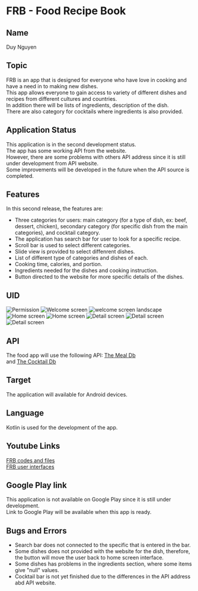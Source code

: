 # FRB - Food Recipe Book

## Name

Duy Nguyen

## Topic 

FRB is an app that is designed for everyone who have love in cooking and
have a need in to making new dishes. 
<br>This app allows everyone to gain access to variety of different dishes and recipes from different cultures and countries. 
<br>In addition there will be lists of ingredients, description of the dish.
<br>There are also category for cocktails where ingredients is also provided.

## Application Status

This application is in the second development status.
<br> The app has some working API from the website. 
<br>However, there are some problems with others API address since it is still under development from API website.
<br>Some improvements will be developed in the future when the API source is completed.

## Features

In this second release, the features are:

* Three categories for users: main category (for a type of dish, ex: beef, dessert, chicken), secondary category (for specific dish from the main categories), and cocktail category.
* The application has search bar for user to look for a specific recipe.
* Scroll bar is used to select different categories.
* Slide view is provided to select diffenrent dishes.
* List of different type of categories and dishes of each.
* Cooking time, calories, and portion.
* Ingredients needed for the dishes and cooking instruction.
* Button directed to the website for more specific details of the dishes.

## UID
![Permission](UID%20images/FRB_Permission.jpg)
![Welcome screen](UID%20images/FRB_Welcome%20Screen.jpg)
![welcome screen landscape](UID%20images/FRB_Welcome%20Screen%20(land).jpg)
![Home screen](UID%20images/FRB_Home%20Screen.jpg)
![Home screen](UID%20images/FRB_Home%20Screen%20(land).jpg)
![Detail screen](UID%20images/FRB_Detail%20Screen%201.jpg)
![Detail screen](UID%20images/FRB_Detail%20Screen%202.jpg)
![Detail screen](UID%20images/FRB_Detail%20Screen%20(land).jpg)

## API

The food app will use the following API: [The Meal Db](https://www.themealdb.com/api.php)
<br> and [The Cocktail Db](https://www.thecocktaildb.com/api.php)

## Target

The application will available for Android devices.

## Language

Kotlin is used for the development of the app.

## Youtube Links

[FRB codes and files](https://youtu.be/KSpH2xfeJqs)
<br>
[FRB user interfaces](https://youtu.be/PVglHrmOHQ8)

## Google Play link

This application is not available on Google Play since it is still under development.
<br>Link to Google Play will be available when this app is ready.

## Bugs and Errors

* Search bar does not connected to the specific that is entered in the bar.
* Some dishes does not provided with the website for the dish, therefore, the button will move the user back to home screen interface.
* Some dishes has problems in the ingredients section, where some items give "null" values.
* Cocktail bar is not yet finished due to the differences in the API address abd API website.
